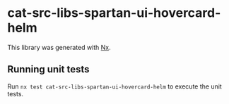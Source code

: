 # cat-src-libs-spartan-ui-hovercard-helm

This library was generated with [Nx](https://nx.dev).


## Running unit tests

Run `nx test cat-src-libs-spartan-ui-hovercard-helm` to execute the unit tests.

